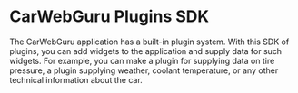 # CarWebGuru Plugins SDK
The CarWebGuru application has a built-in plugin system. With this SDK of plugins, you can add widgets to the application and supply data for such widgets. For example, you can make a plugin for supplying data on tire pressure, a plugin supplying weather, coolant temperature, or any other technical information about the car.
